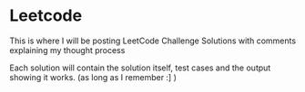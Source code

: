 # Leetcode

This is where I will be posting LeetCode Challenge Solutions with comments explaining my thought process

Each solution will contain the solution itself, test cases and the output showing it works. (as long as I remember :] )
